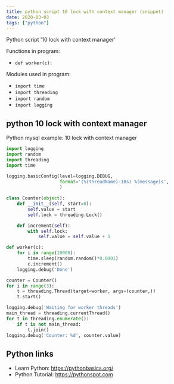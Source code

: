 ```yaml
---
title: python script 10 lock with context manager (snippet)
date: 2020-03-03
tags: ["python"]
---
```

Python script '10 lock with context manager'

Functions in program: 
* `def worker(c):`

Modules used in program: 
* `import time`
* `import threading`
* `import random`
* `import logging`

## python 10 lock with context manager

Python mysql example: 10 lock with context manager

```python
import logging
import random
import threading
import time

logging.basicConfig(level=logging.DEBUG,
                    format='(%(threadName)-10s) %(message)s',
                    )
                    
class Counter(object):
    def __init__(self, start=0):
        self.value = start
        self.lock = threading.Lock()

    def increment(self):
        with self.lock:
            self.value = self.value + 1

def worker(c):
    for i in range(10000):
        time.sleep(random.random()*0.0001)
        c.increment()
    logging.debug('Done')

counter = Counter()
for i in range(3):
    t = threading.Thread(target=worker, args=(counter,))
    t.start()

logging.debug('Waiting for worker threads')
main_thread = threading.currentThread()
for t in threading.enumerate():
    if t is not main_thread:
        t.join()
logging.debug('Counter: %d', counter.value)


```

## Python links

- Learn Python: https://pythonbasics.org/
- Python Tutorial: https://pythonspot.com
